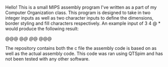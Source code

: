 Hello! This is a small MIPS assembly program I've written as a part of my Computer Organization class. This program is designed to take in two integer inputs as well as two character inputs to define the dimensions, border styling and fill characters respectively. An example input of 3 4 @ * would produce the following result:

@@@
@*@
@*@
@@@

The repository contains both the c file the assembly code is based on as well as the actual assembly code. This code was ran using QTSpim and has not been tested with any other software.
